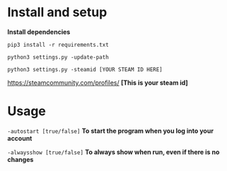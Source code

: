 # Install and setup
**Install dependencies**

`pip3 install -r requirements.txt`

`python3 settings.py -update-path`

`python3 settings.py -steamid [YOUR STEAM ID HERE]`

https://steamcommunity.com/profiles/ **[This is your steam id]**
# Usage
`-autostart [true/false]` **To start the program when you log into your account**

`-alwaysshow [true/false]` **To always show when run, even if there is no changes**
